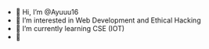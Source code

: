 - 👋 Hi, I’m @Ayuuu16
- 👀 I’m interested in Web Development and Ethical Hacking
- 🌱 I’m currently learning CSE (IOT)
- 💞️
  

<!---
Ayuuu16/Ayuuu16 is a ✨ special ✨ repository because its `README.md` (this file) appears on your GitHub profile.
You can click the Preview link to take a look at your changes.
--->
